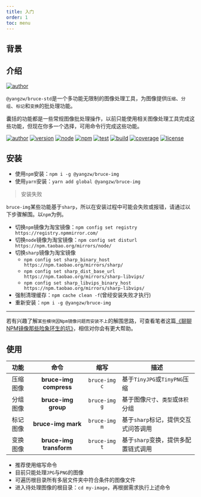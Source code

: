 ```yaml
---
title: 入门
order: 1
toc: menu
---
```


## 背景

## 介绍

[![author](https://img.shields.io/badge/@yangzw/bruce--img-多功能无限制的图像处理工具-66f.svg)](https://github.com/JowayYoung/bruce)

`@yangzw/bruce-std`是一个多功能无限制的图像处理工具，为图像提供`压缩`、`分组`、`标记`和`变换`的批处理功能。

囊括的功能都是一些常规图像批处理操作，以前只能使用相关图像处理工具完成这些功能，但现在你多一个选择，可用命令行完成这些功能。

[![author](https://img.shields.io/badge/author-JowayYoung-f66.svg)](https://github.com/JowayYoung/bruce)<span class="gap"></span>
[![version](https://img.shields.io/badge/version-1.0.2-f66.svg)](https://github.com/JowayYoung/bruce)<span class="gap"></span>
[![node](https://img.shields.io/badge/node-%3E%3D16.0.0-3c9.svg)](https://github.com/JowayYoung/bruce)<span class="gap"></span>
[![npm](https://img.shields.io/badge/npm-%3E%3D7.10.0-3c9.svg)](https://github.com/JowayYoung/bruce)<span class="gap"></span>
[![test](https://img.shields.io/badge/test-passing-f90.svg)](https://github.com/JowayYoung/bruce)<span class="gap"></span>
[![build](https://img.shields.io/badge/build-passing-f90.svg)](https://github.com/JowayYoung/bruce)<span class="gap"></span>
[![coverage](https://img.shields.io/badge/coverage-80%25-09f.svg)](https://github.com/JowayYoung/bruce)<span class="gap"></span>
[![license](https://img.shields.io/badge/license-MIT-09f.svg)](https://github.com/JowayYoung/bruce)

## 安装

- 使用`npm`安装：`npm i -g @yangzw/bruce-img`
- 使用`yarn`安装：`yarn add global @yangzw/bruce-img`

> 安装失败

`bruce-img`某些功能基于`sharp`，所以在安装过程中可能会失败或报错，请通过以下步骤解围。以`npm`为例。

- 切换`npm`镜像为淘宝镜像：`npm config set registry https://registry.npmmirror.com/`
- 切换`node`镜像为淘宝镜像：`npm config set disturl https://npm.taobao.org/mirrors/node/`
- 切换`sharp`镜像为淘宝镜像
	- `npm config set sharp_binary_host https://npm.taobao.org/mirrors/sharp/`
	- `npm config set sharp_dist_base_url https://npm.taobao.org/mirrors/sharp-libvips/`
	- `npm config set sharp_libvips_binary_host https://npm.taobao.org/mirrors/sharp-libvips/`
- 强制清理缓存：`npm cache clean -f`(曾经安装失败才执行)
- 重新安装：`npm i -g @yangzw/bruce-img`

---

若有兴趣了解`某些模块因Npm镜像问题而安装不上`的解围思路，可查看笔者这篇[《聊聊NPM镜像那些险象环生的坑》](https://juejin.im/post/5edf60d4f265da76b559b6ac)，相信对你会有更大帮助。

## 使用

功能|命令|缩写|描述
:-:|:-:|:-:|-
压缩图像|**bruce-img compress**|`bruce-img c`|基于`TinyJPG`或`TinyPNG`压缩
分组图像|**bruce-img group**|`bruce-img g`|基于图像`尺寸`、`类型`或`体积`分组
标记图像|**bruce-img mark**|`bruce-img m`|基于`sharp`标记，提供交互式问答调用
变换图像|**bruce-img transform**|`bruce-img t`|基于`sharp`变换，提供多配置链式调用

- 推荐使用缩写命令
- 目前只能处理`JPG`与`PNG`的图像
- 可遍历根目录所有多层文件夹中符合条件的图像文件
- 进入待处理图像的根目录：`cd my-image`，再根据需求执行上述命令